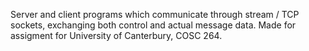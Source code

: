 Server and  client programs which communicate through stream / TCP sockets, exchanging both control and actual message data.
Made for assigment for University of Canterbury, COSC 264.
